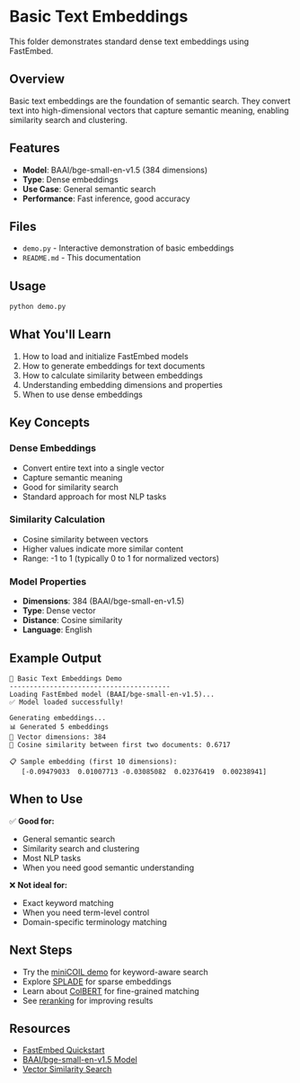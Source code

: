 # Basic Text Embeddings

This folder demonstrates standard dense text embeddings using FastEmbed.

## Overview

Basic text embeddings are the foundation of semantic search. They convert text into high-dimensional vectors that capture semantic meaning, enabling similarity search and clustering.

## Features

- **Model**: BAAI/bge-small-en-v1.5 (384 dimensions)
- **Type**: Dense embeddings
- **Use Case**: General semantic search
- **Performance**: Fast inference, good accuracy

## Files

- `demo.py` - Interactive demonstration of basic embeddings
- `README.md` - This documentation

## Usage

```bash
python demo.py
```

## What You'll Learn

1. How to load and initialize FastEmbed models
2. How to generate embeddings for text documents
3. How to calculate similarity between embeddings
4. Understanding embedding dimensions and properties
5. When to use dense embeddings

## Key Concepts

### Dense Embeddings
- Convert entire text into a single vector
- Capture semantic meaning
- Good for similarity search
- Standard approach for most NLP tasks

### Similarity Calculation
- Cosine similarity between vectors
- Higher values indicate more similar content
- Range: -1 to 1 (typically 0 to 1 for normalized vectors)

### Model Properties
- **Dimensions**: 384 (BAAI/bge-small-en-v1.5)
- **Type**: Dense vector
- **Distance**: Cosine similarity
- **Language**: English

## Example Output

```
🔹 Basic Text Embeddings Demo
----------------------------------------
Loading FastEmbed model (BAAI/bge-small-en-v1.5)...
✅ Model loaded successfully!

Generating embeddings...
📊 Generated 5 embeddings
📏 Vector dimensions: 384
🔗 Cosine similarity between first two documents: 0.6717

📋 Sample embedding (first 10 dimensions):
   [-0.09479033  0.01007713 -0.03085082  0.02376419  0.00238941]
```

## When to Use

✅ **Good for:**
- General semantic search
- Similarity search and clustering
- Most NLP tasks
- When you need good semantic understanding

❌ **Not ideal for:**
- Exact keyword matching
- When you need term-level control
- Domain-specific terminology matching

## Next Steps

- Try the [miniCOIL demo](../minicoil/) for keyword-aware search
- Explore [SPLADE](../splade/) for sparse embeddings
- Learn about [ColBERT](../colbert/) for fine-grained matching
- See [reranking](../reranking/) for improving results

## Resources

- [FastEmbed Quickstart](https://qdrant.tech/documentation/fastembed/fastembed-quickstart/)
- [BAAI/bge-small-en-v1.5 Model](https://huggingface.co/BAAI/bge-small-en-v1.5)
- [Vector Similarity Search](https://qdrant.tech/documentation/concepts/search/)
